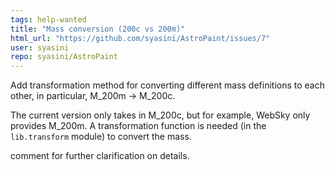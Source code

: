 ```yaml
---
tags: help-wanted
title: "Mass conversion (200c vs 200m)"
html_url: "https://github.com/syasini/AstroPaint/issues/7"
user: syasini
repo: syasini/AstroPaint
---
```


Add transformation method for converting different mass definitions to each other, in particular, M_200m -> M_200c. 

The current version only takes in M_200c, but for example, WebSky only provides M_200m. A transformation function is needed (in the `lib.transform` module) to convert the mass. 

comment for further clarification on details. 